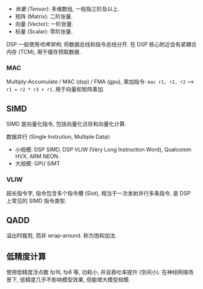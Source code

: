 - *张量 (Tensor)*: 多维数组, 一般指三阶及以上.
- 矩阵 (Matrix): 二阶张量.
- 向量 (Vector): 一阶张量.
- 标量 (Scalar): 零阶张量.

DSP 一般使用*哈弗架构*, 将数据总线和指令总线分开. 在 DSP 核心附近会有紧耦合内存 (TCM), 用于缓存预取数据.

### MAC 

Multiply-Accumulate / MAC (dsp) / FMA (gpu), 乘加指令: `mac r1, r2, r2` --> `r1 = r2 * r3 + r1`.  用于向量和矩阵乘加.


## SIMD 

SIMD 是向量化指令, 包括向量化访存和向量化计算. 

数据并行 (Single Instrution, Multiple Data):
- 小规模: DSP SIMD, DSP VLIW (Very Long Instruction Word), Qualcomm HVX, ARM NEON. 
- 大规模: GPU SIMT

### VLIW

超长指令字, 指令包含多个指令槽 (Slot), 相当于一次发射并行多条指令. 是 DSP 上常见的 SIMD 指令类型.


## QADD 

溢出时裁剪, 而非 wrap-around. 称为饱和加法.

## 低精度计算

使用低精度浮点数 fp16, fp8 等, 功耗小, 并且吞吐率提升 (空间小). 在神经网络场景下, 低精度几乎不影响模型效果, 但能增大模型规模.